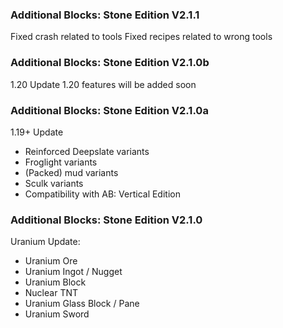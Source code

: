 ### Additional Blocks: Stone Edition V2.1.1
Fixed crash related to tools
Fixed recipes related to wrong tools

### Additional Blocks: Stone Edition V2.1.0b
1.20 Update
1.20 features will be added soon

### Additional Blocks: Stone Edition V2.1.0a
1.19+ Update
- Reinforced Deepslate variants
- Froglight variants
- (Packed) mud variants
- Sculk variants
- Compatibility with AB: Vertical Edition

### Additional Blocks: Stone Edition V2.1.0
Uranium Update:
- Uranium Ore
- Uranium Ingot / Nugget
- Uranium Block
- Nuclear TNT
- Uranium Glass Block / Pane
- Uranium Sword
